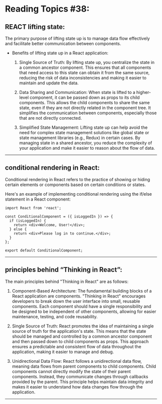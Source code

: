 # Reading Topics #38:

## REACT lifting state:

 The primary purpose of lifting state up is to manage data flow effectively and facilitate better communication between components. 

- Benefits of lifting state up in a React application:

    1. Single Source of Truth: By lifting state up, you centralize the state in a common ancestor component. This ensures that all components that need access to this state can obtain it from the same source, reducing the risk of data inconsistencies and making it easier to maintain and update the data.

    2. Data Sharing and Communication: When state is lifted to a higher-level component, it can be passed down as props to its child components. This allows the child components to share the same state, even if they are not directly related in the component tree. It simplifies the communication between components, especially those that are not directly connected.

    3. Simplified State Management: Lifting state up can help avoid the need for complex state management solutions like global state or state management libraries (e.g., Redux) in certain cases. By managing state in a shared ancestor, you reduce the complexity of your application and make it easier to reason about the flow of data.

---

##  conditional rendering in React:

Conditional rendering in React refers to the practice of showing or hiding certain elements or components based on certain conditions or states.

Here's an example of implementing conditional rendering using the if/else statement in a React component:

```
import React from 'react';

const ConditionalComponent = ({ isLoggedIn }) => {
  if (isLoggedIn) {
    return <div>Welcome, User!</div>;
  } else {
    return <div>Please log in to continue.</div>;
  }
};

export default ConditionalComponent;
```

---

##  principles behind “Thinking in React”:

The main principles behind "Thinking in React" are as follows:

1. Component-Based Architecture: The fundamental building blocks of a React application are components. "Thinking in React" encourages developers to break down the user interface into small, reusable components. Each component should have a single responsibility and be designed to be independent of other components, allowing for easier maintenance, testing, and code reusability.

2. Single Source of Truth: React promotes the idea of maintaining a single source of truth for the application's state. This means that the state should be managed and controlled by a common ancestor component and then passed down to child components as props. This approach ensures a predictable and consistent flow of data throughout the application, making it easier to manage and debug.

3. Unidirectional Data Flow: React follows a unidirectional data flow, meaning data flows from parent components to child components. Child components cannot directly modify the state of their parent components. Instead, they communicate changes through callbacks provided by the parent. This principle helps maintain data integrity and makes it easier to understand how data changes flow through the application.
---